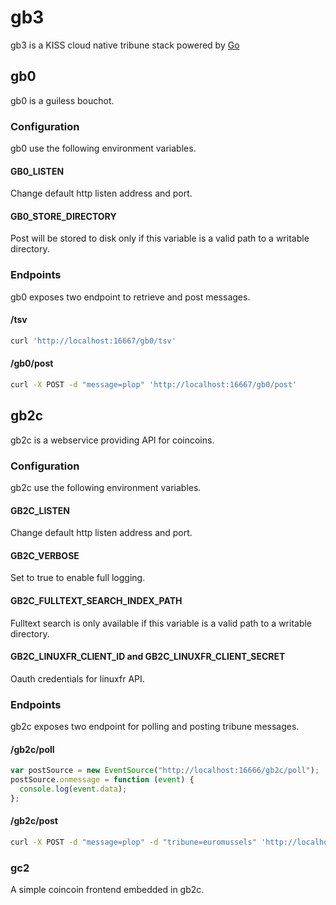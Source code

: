 # gb3

gb3 is a KISS cloud native tribune stack powered by [Go](https://golang.org/)

## gb0

gb0 is a guiless bouchot.

### Configuration

gb0 use the following environment variables.

#### GB0_LISTEN

Change default http listen address and port.

#### GB0_STORE_DIRECTORY

Post will be stored to disk only if this variable is a valid path to a writable directory.

### Endpoints

gb0 exposes two endpoint to retrieve and post messages.

#### /tsv

```bash
curl 'http://localhost:16667/gb0/tsv'
```

#### /gb0/post

```bash
curl -X POST -d "message=plop" 'http://localhost:16667/gb0/post'
```

## gb2c

gb2c is a webservice providing API for coincoins.

### Configuration

gb2c use the following environment variables.

#### GB2C_LISTEN

Change default http listen address and port. 

#### GB2C_VERBOSE

Set to true to enable full logging.

#### GB2C_FULLTEXT_SEARCH_INDEX_PATH

Fulltext search is only available if this variable is a valid path to a writable directory.

#### GB2C_LINUXFR_CLIENT_ID and GB2C_LINUXFR_CLIENT_SECRET

Oauth credentials for linuxfr API.

### Endpoints

gb2c exposes two endpoint for polling and posting tribune messages.

#### /gb2c/poll

```javascript
var postSource = new EventSource("http://localhost:16666/gb2c/poll");
postSource.onmessage = function (event) {
  console.log(event.data);
};
```

#### /gb2c/post

```bash
curl -X POST -d "message=plop" -d "tribune=euromussels" 'http://localhost:16666/gb2c/post'
```

### gc2

A simple coincoin frontend embedded in gb2c.
